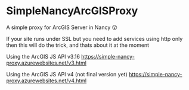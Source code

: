 # SimpleNancyArcGISProxy
A simple proxy for ArcGIS Server in Nancy :open_mouth:

If your site runs under SSL but you need to add services using http only then this will do the trick, and thats about it at the moment

Using the ArcGIS JS API v3.16 https://simple-nancy-proxy.azurewebsites.net/v3.html

Using the ArcGIS JS API v4 (not final version yet) https://simple-nancy-proxy.azurewebsites.net/v4.html
